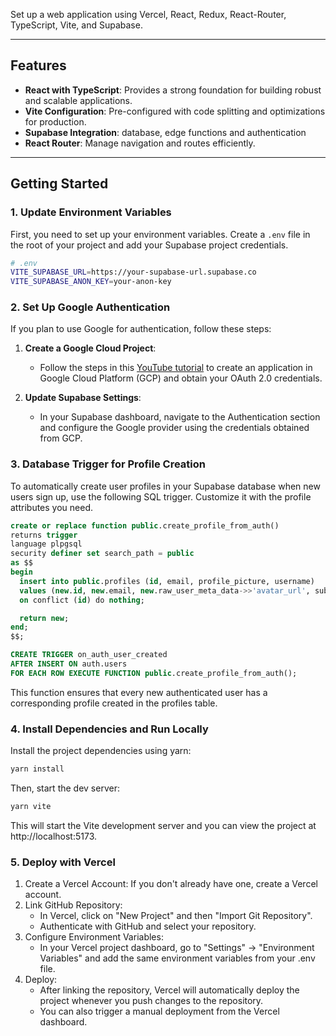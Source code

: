 Set up a web application using Vercel, React, Redux, React-Router, TypeScript, Vite, and Supabase.

---

## Features

- **React with TypeScript**: Provides a strong foundation for building robust and scalable applications.
- **Vite Configuration**: Pre-configured with code splitting and optimizations for production.
- **Supabase Integration**: database, edge functions and authentication
- **React Router**: Manage navigation and routes efficiently.

---

## Getting Started

### 1. Update Environment Variables

First, you need to set up your environment variables. Create a `.env` file in the root of your project and add your Supabase project credentials.

```bash
# .env
VITE_SUPABASE_URL=https://your-supabase-url.supabase.co
VITE_SUPABASE_ANON_KEY=your-anon-key
```

### 2. Set Up Google Authentication

If you plan to use Google for authentication, follow these steps:

1. **Create a Google Cloud Project**:

   - Follow the steps in this [YouTube tutorial](https://youtu.be/_XM9ziOzWk4?si=j3Bm7qszdDU2v_BQ) to create an application in Google Cloud Platform (GCP) and obtain your OAuth 2.0 credentials.

2. **Update Supabase Settings**:
   - In your Supabase dashboard, navigate to the Authentication section and configure the Google provider using the credentials obtained from GCP.

### 3. Database Trigger for Profile Creation

To automatically create user profiles in your Supabase database when new users sign up, use the following SQL trigger. Customize it with the profile attributes you need.

```sql
create or replace function public.create_profile_from_auth()
returns trigger
language plpgsql
security definer set search_path = public
as $$
begin
  insert into public.profiles (id, email, profile_picture, username)
  values (new.id, new.email, new.raw_user_meta_data->>'avatar_url', substring(new.email from '^[^@]+'))
  on conflict (id) do nothing;

  return new;
end;
$$;

CREATE TRIGGER on_auth_user_created
AFTER INSERT ON auth.users
FOR EACH ROW EXECUTE FUNCTION public.create_profile_from_auth();
```

This function ensures that every new authenticated user has a corresponding profile created in the profiles table.

### 4. Install Dependencies and Run Locally

Install the project dependencies using yarn:

```bash
yarn install
```

Then, start the dev server:

```bash
yarn vite
```

This will start the Vite development server and you can view the project at http://localhost:5173.

### 5. Deploy with Vercel

1. Create a Vercel Account: If you don't already have one, create a Vercel account.
2. Link GitHub Repository:
   - In Vercel, click on "New Project" and then "Import Git Repository".
   - Authenticate with GitHub and select your repository.
3. Configure Environment Variables:
   -  In your Vercel project dashboard, go to "Settings" -> "Environment Variables" and add the same environment variables from your .env file.
4. Deploy:
   - After linking the repository, Vercel will automatically deploy the project whenever you push changes to the repository.
   - You can also trigger a manual deployment from the Vercel dashboard.



